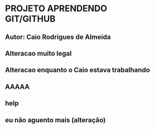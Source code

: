 # PROJETO APRENDENDO GIT/GITHUB

## Autor: Caio Rodrigues de Almeida
## Alteracao muito legal
## Alteracao enquanto o Caio estava trabalhando
## AAAAA


## help

## eu não aguento mais (alteração)



